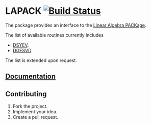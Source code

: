 # LAPACK [![Build Status][travis-svg]][travis-url]

The package provides an interface to the [Linear Algebra PACKage][1].

The list of available routines currently includes

* [DSYEV](http://www.netlib.org/lapack/explore-html/dd/d4c/dsyev_8f.html).
* [DGESVD](http://www.netlib.org/lapack/explore-html/d8/d2d/dgesvd_8f.html).

The list is extended upon request.

## [Documentation][docs]

## Contributing

1. Fork the project.
2. Implement your idea.
3. Create a pull request.

[1]: http://en.wikipedia.org/wiki/LAPACK

[travis-svg]: https://travis-ci.org/stainless-steel/lapack.svg?branch=master
[travis-url]: https://travis-ci.org/stainless-steel/lapack
[docs]: https://stainless-steel.github.io/lapack
